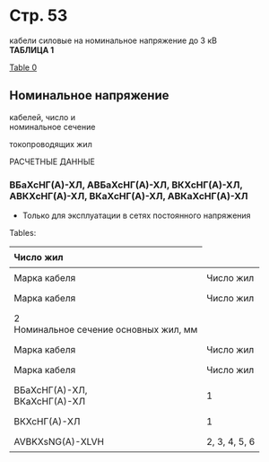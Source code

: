 # Стр. 53

кабели силовые на номинальное напряжение до 3 кВ  
**ТАБЛИЦА 1**

<a href="#7c56e512-c2fc-43cb-9eef-26dbd496b285">Table 0</a>

## Номинальное напряжение  
кабелей, число и   
номинальное сечение  

токопроводящих жил  
  
РАСЧЕТНЫЕ ДАННЫЕ  

### ВБаХсНГ(А)-ХЛ, АВБаХсНГ(А)-ХЛ, ВКХсНГ(А)-ХЛ, АВКХсНГ(А)-ХЛ, ВКаХсНГ(А)-ХЛ, АВКаХсНГ(А)-ХЛ  

* Только для эксплуатации в сетях постоянного напряжения  

Tables:

|Марка кабеля | Число жил|
|-|-|
|Марка кабеля | Число жил |
|Марка кабеля | Число жил |
|2<br>Номинальное сечение основных жил, мм||0,66<br>1<br>|1,5–50<br>1,5–1000||
|Марка кабеля | Число жил ||Марка кабеля | Число жил ||
|Марка кабеля | Число жил |
|ВБаХсНГ(А)-ХЛ,<br>ВКаХсНГ(А)-ХЛ|1|1,5–50<br>(1,5–1000)||АВБаХсНГ(А)-ХЛ,<br>АВКаХсНГ(А)-ХЛ|1|2,5–50<br>(2,5–1000)| 
|ВКХсНГ(А)-ХЛ|1|(1,5–1000)***|<br>VKXsNG(A)-XLVH, AKXsNG(A)-XLVH|1|---|
|AVBKXsNG(A)-XLVH|2, 3, 4, 5, 6|2,5–50<br>(2,5–1000)**|<br>AVKXsNG(A)-XLVH, AVAKXsNG(A)-XLVH|2, 3, 4, 5, 6|---

<style>
/* Костыли для отображения таблицы */
table {
	border-collapse: collapse;
	width: 100%;
}
th, td {
	text-align: left;
	padding: 8px;
}

thead tr th:first-child { display:none }
tfoot tr th:first-child { display:none }

@media screen and (max-width: 600px){
	table{
		display:block !important;
		max-height: calc(100vh - 2rem);
		margin-bottom:.5rem;
		word-break:normal;
		font-size:inherit;
		line-height: normal;
	}
	th{font-weight:bold;}
	td{text-indent:-9999pt;}
	tfoot{margin-top:.5rem;display:inline-block;font-style:italic;}
}
</style>

<a name="7c56e512-c2fc-43cb-9eef-26dbd496b285"></a><table class="tfo-note syntax"><caption></caption><colgroup><col /><col /></colgroup><thead/><tbody/>

